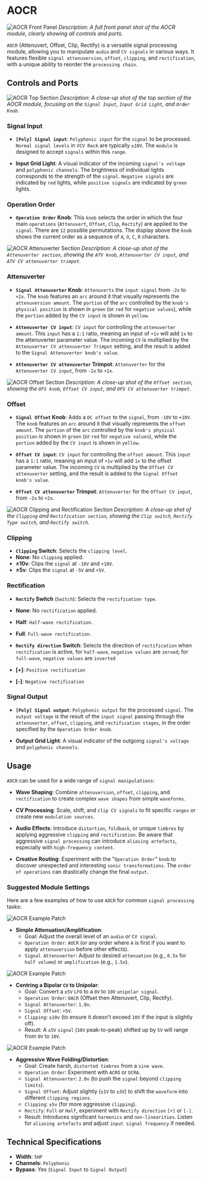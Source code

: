 # AOCR

![AOCR Front Panel](https://library.vcvrack.com/screenshots/200/DanT.Synth/AOCR.png)
*Description: A full front panel shot of the AOCR module, clearly showing all controls and ports.*

`AOCR` (Attenuvert, Offset, Clip, Rectify) is a versatile signal processing module, allowing you to manipulate `audio` and `CV signals` in various ways. It features flexible `signal attenuversion`, `offset`, `clipping`, and `rectification`, with a unique ability to reorder the `processing chain`.

## Controls and Ports

![AOCR Top Section](placeholder_aocr_top_section.png)
*Description: A close-up shot of the top section of the AOCR module, focusing on the `Signal Input`, `Input Grid Light`, and `Order Knob`.*

### Signal Input

* **`[Poly] Signal input`**: `Polyphonic input` for the `signal` to be processed. `Normal signal levels` in `VCV Rack` are typically `±10V`. The `module` is designed to accept `signals` within this `range`.

* **Input Grid Light**: A visual indicator of the incoming `signal's voltage` and `polyphonic channels`. The brightness of individual lights corresponds to the strength of the `signal`. `Negative signals` are indicated by `red` lights, while `positive signals` are indicated by `green` lights.

### Operation Order

* **`Operation Order` Knob**: This `knob` selects the order in which the four main `operations` (`Attenuvert`, `Offset`, `Clip`, `Rectify`) are applied to the `signal`. There are `12` possible permutations. The display above the `knob` shows the current order as a sequence of `A`, `O`, `C`, `R` characters.

![AOCR Attenuverter Section](placeholder_aocr_attenuverter_section.png)
*Description: A close-up shot of the `Attenuverter section`, showing the `ATV knob`, `Attenuverter CV input`, and `ATV CV attenuverter trimpot`.*

### Attenuverter

* **`Signal Attenuverter` Knob**: `Attenuverts` the `input signal` from `-2x` to `+2x`. The `knob` features an `arc` around it that visually represents the `attenuversion amount`. The `portion` of the `arc` controlled by the `knob's physical position` is shown in `green` (or `red` for `negative values`), while the `portion` added by the `CV input` is shown in `yellow`.

* **`Attenuverter CV input`**: `CV input` for controlling the `attenuverter amount`. This `input` has a `1:1` ratio, meaning an input of `+1v` will add `1x` to the attenuverter parameter value. The incoming `CV` is multiplied by the `Attenuverter CV attenuverter Trimpot` setting, and the result is added to the `Signal Attenuverter knob's value`.

* **`Attenuverter CV attenuverter` Trimpot**: `Attenuverter` for the `Attenuverter CV input`, from `-2x` to `+2x`.

![AOCR Offset Section](placeholder_aocr_offset_section.png)
*Description: A close-up shot of the `Offset section`, showing the `OFS knob`, `Offset CV input`, and `OFS CV attenuverter trimpot`.*

### Offset

* **`Signal Offset` Knob**: Adds a `DC offset` to the `signal`, from `-10V` to `+10V`. The `knob` features an `arc` around it that visually represents the `offset amount`. The `portion` of the `arc` controlled by the `knob's physical position` is shown in `green` (or `red` for `negative values`), while the `portion` added by the `CV input` is shown in `yellow`.

* **`Offset CV input`**: `CV input` for controlling the `offset amount`. This `input` has a `1:1` ratio, meaning an input of `+1v` will add `1x` to the offset parameter value. The incoming `CV` is multiplied by the `Offset CV attenuverter` setting, and the result is added to the `Signal Offset knob's value`.

* **`Offset CV attenuverter` Trimpot**: `Attenuverter` for the `Offset CV input`, from `-2x` to `+2x`.

![AOCR Clipping and Rectification Section](placeholder_aocr_clipping_rectification_section.png)
*Description: A close-up shot of the `Clipping` and `Rectification section`, showing the `Clip switch`, `Rectify Type switch`, and `Rectify switch`.*

### Clipping

* **`Clipping` Switch**: Selects the `clipping level`.
* **None**: No `clipping` applied.
* **±10v**: Clips the `signal` at `-10V` and `+10V`.
* **±5v**: Clips the `signal` at `-5V` and `+5V`.

### Rectification

* **`Rectify` Switch** (`Switch`): Selects the `rectification type`.
* **None**: No `rectification` applied.
* **Half**: `Half-wave rectification`.
* **Full**: `Full-wave rectification`.

* **`Rectify direction` Switch**: Selects the direction of `rectification` when `rectification` is active, for `half-wave`, `negative values` are `zeroed`; for `full-wave`, `negative values` are `inverted`
* **[+]**: `Positive rectification`
* **[-]**: `Negative rectification`

### Signal Output

* **`[Poly] Signal output`**: `Polyphonic output` for the processed `signal`. The `output voltage` is the result of the `input signal` passing through the `attenuverter`, `offset`, `clipping`, and `rectification stages`, in the order specified by the `Operation Order knob`.

* **Output Grid Light**: A visual indicator of the outgoing `signal's voltage` and `polyphonic channels`.

## Usage

`AOCR` can be used for a wide range of `signal manipulations`:

* **Wave Shaping**: Combine `attenuversion`, `offset`, `clipping`, and `rectification` to create complex `wave shapes` from simple `waveforms`.

* **CV Processing**: Scale, shift, and `clip CV signals` to fit specific `ranges` or create new `modulation sources`.

* **Audio Effects**: Introduce `distortion`, `foldback`, or unique `timbres` by applying aggressive `clipping` and `rectification`. Be aware that aggressive `signal processing` can introduce `aliasing artefacts`, especially with `high-frequency content`.

* **Creative Routing**: Experiment with the "`Operation Order`" `knob` to discover unexpected and interesting `sonic transformations`. The `order of operations` can drastically change the final `output`.

### Suggested Module Settings

Here are a few examples of how to use `AOCR` for common `signal processing` tasks:

![AOCR Example Patch](placeholder_simple_attenuation_example_patch.png)

* **Simple Attenuation/Amplification**:
  * Goal: Adjust the overall level of an `audio` or `CV signal`.
  * `Operation Order`: `AOCR` (or any order where `A` is first if you want to apply `attenuversion` before other effects).
  * `Signal Attenuverter`: Adjust to desired `attenuation` (e.g., `0.5x` for `half volume`) or `amplification` (e.g., `1.5x`).

![AOCR Example Patch](placeholder_centring_example_patch.png)

* **Centring a Bipolar `CV` to Unipolar**:
  * Goal: Convert a `±5V` `LFO` to a `0V` to `10V` `unipolar signal`.
  * `Operation Order`: `OACR` (Offset then Attenuvert, Clip, Rectify).
  * `Signal Attenuverter`: `1.0x`.
  * `Signal Offset`: `+5V`.
  * `Clipping`: `±10v` (to ensure it doesn't exceed `10V` if the input is slightly off).
  * Result: A `±5V` `signal` (`10V` peak-to-peak) shifted up by `5V` will range from `0V` to `10V`.

![AOCR Example Patch](placeholder_wavefolding_example_patch.png)

* **Aggressive Wave Folding/Distortion**:
  * Goal: Create harsh, `distorted timbres` from a `sine wave`.
  * `Operation Order`: Experiment with `ACRO` or `OCRA`.
  * `Signal Attenuverter`: `2.0x` (to push the `signal` beyond `clipping limits`).
  * `Signal Offset`: Adjust slightly (`±1V` to `±3V`) to shift the `waveform` into different `clipping regions`.
  * `Clipping`: `±5v` (for more aggressive `clipping`).
  * `Rectify`: `Full` or `Half`, experiment with `Rectify direction` `[+]` or `[-]`.
  * Result: Introduces significant `harmonics` and `non-linearities`. Listen for `aliasing artefacts` and adjust `input signal frequency` if needed.

## Technical Specifications

* **Width**: `5HP`
* **Channels**: `Polyphonic`
* **Bypass**: Yes (`Signal Input` to `Signal Output`)
